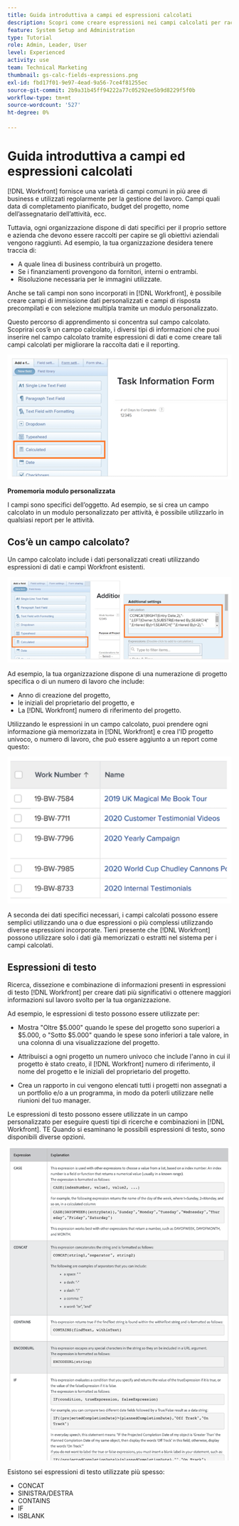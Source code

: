 ```yaml
---
title: Guida introduttiva a campi ed espressioni calcolati
description: Scopri come creare espressioni nei campi calcolati per raccogliere dati personalizzati univoci sul lavoro svolto per la tua organizzazione.
feature: System Setup and Administration
type: Tutorial
role: Admin, Leader, User
level: Experienced
activity: use
team: Technical Marketing
thumbnail: gs-calc-fields-expressions.png
exl-id: fbd17f01-9e97-4ead-9a56-7ce4f81255ec
source-git-commit: 2b9a31b45ff94222a77c05292ee5b9d8229f5f0b
workflow-type: tm+mt
source-wordcount: '527'
ht-degree: 0%

---
```


# Guida introduttiva a campi ed espressioni calcolati

<!-- **Note**: The expression examples shown are simple and some may be mitigated by fields already supplied by  . However, the examples are used to illustrate the foundational knowledge needed in order to build expressions in Workfront.-->

[!DNL Workfront] fornisce una varietà di campi comuni in più aree di business e utilizzati regolarmente per la gestione del lavoro. Campi quali data di completamento pianificato, budget del progetto, nome dell’assegnatario dell’attività, ecc.

Tuttavia, ogni organizzazione dispone di dati specifici per il proprio settore e azienda che devono essere raccolti per capire se gli obiettivi aziendali vengono raggiunti. Ad esempio, la tua organizzazione desidera tenere traccia di:

* A quale linea di business contribuirà un progetto.
* Se i finanziamenti provengono da fornitori, interni o entrambi.
* Risoluzione necessaria per le immagini utilizzate.

Anche se tali campi non sono incorporati in [!DNL Workfront], è possibile creare campi di immissione dati personalizzati e campi di risposta precompilati e con selezione multipla tramite un modulo personalizzato.

Questo percorso di apprendimento si concentra sul campo calcolato. Scoprirai cos’è un campo calcolato, i diversi tipi di informazioni che puoi inserire nel campo calcolato tramite espressioni di dati e come creare tali campi calcolati per migliorare la raccolta dati e il reporting.

![Gestione risorse imposta un pager](assets/GS01.png)

**Promemoria modulo personalizzata**

I campi sono specifici dell’oggetto. Ad esempio, se si crea un campo calcolato in un modulo personalizzato per attività, è possibile utilizzarlo in qualsiasi report per le attività.

## Cos’è un campo calcolato?

Un campo calcolato include i dati personalizzati creati utilizzando espressioni di dati e campi Workfront esistenti.

![Bilanciamento del carico di lavoro con rapporto di utilizzo](assets/GS02.png)

Ad esempio, la tua organizzazione dispone di una numerazione di progetto specifica o di un numero di lavoro che include:

* Anno di creazione del progetto,
* le iniziali del proprietario del progetto, e
* La [!DNL Workfront] numero di riferimento del progetto.


Utilizzando le espressioni in un campo calcolato, puoi prendere ogni informazione già memorizzata in [!DNL Workfront] e crea l&#39;ID progetto univoco, o numero di lavoro, che può essere aggiunto a un report come questo:

![Bilanciamento del carico di lavoro con rapporto di utilizzo](assets/GS03.png)

A seconda dei dati specifici necessari, i campi calcolati possono essere semplici utilizzando una o due espressioni o più complessi utilizzando diverse espressioni incorporate. Tieni presente che [!DNL Workfront] possono utilizzare solo i dati già memorizzati o estratti nel sistema per i campi calcolati.

## Espressioni di testo

Ricerca, dissezione e combinazione di informazioni presenti in espressioni di testo [!DNL Workfront] per creare dati più significativi o ottenere maggiori informazioni sul lavoro svolto per la tua organizzazione.

Ad esempio, le espressioni di testo possono essere utilizzate per:

* Mostra &quot;Oltre $5.000&quot; quando le spese del progetto sono superiori a $5.000, o &quot;Sotto $5.000&quot; quando le spese sono inferiori a tale valore, in una colonna di una visualizzazione del progetto.

* Attribuisci a ogni progetto un numero univoco che include l&#39;anno in cui il progetto è stato creato, il  [!DNL Workfront] numero di riferimento, il nome del progetto e le iniziali del proprietario del progetto.

* Crea un rapporto in cui vengono elencati tutti i progetti non assegnati a un portfolio e/o a un programma, in modo da poterli utilizzare nelle riunioni del tuo manager.

Le espressioni di testo possono essere utilizzate in un campo personalizzato per eseguire questi tipi di ricerche e combinazioni in [!DNL Workfront].
TE Quando si esaminano le possibili espressioni di testo, sono disponibili diverse opzioni.

![Gestione risorse imposta un pager](assets/TE01.png)

Esistono sei espressioni di testo utilizzate più spesso:

* CONCAT
* SINISTRA/DESTRA
* CONTAINS
* IF
* ISBLANK